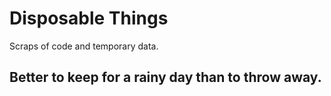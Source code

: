 # Disposable Things

Scraps of code and temporary data.

## Better to keep for a rainy day than to throw away. 